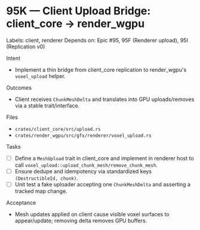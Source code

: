 # 95K — Client Upload Bridge: client_core → render_wgpu

Labels: client, renderer
Depends on: Epic #95, 95F (Renderer upload), 95I (Replication v0)

Intent
- Implement a thin bridge from client_core replication to render_wgpu's `voxel_upload` helper.

Outcomes
- Client receives `ChunkMeshDelta` and translates into GPU uploads/removes via a stable trait/interface.

Files
- `crates/client_core/src/upload.rs`
- `crates/render_wgpu/src/gfx/renderer/voxel_upload.rs`

Tasks
- [ ] Define a `MeshUpload` trait in client_core and implement in renderer host to call `voxel_upload::upload_chunk_mesh/remove_chunk_mesh`.
- [ ] Ensure dedupe and idempotency via standardized keys `(DestructibleId, chunk)`.
- [ ] Unit test a fake uploader accepting one `ChunkMeshDelta` and asserting a tracked map change.

Acceptance
- Mesh updates applied on client cause visible voxel surfaces to appear/update; removing delta removes GPU buffers.
